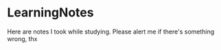 # LearningNotes
Here are notes I took while studying. Please alert me if there's something wrong, thx
